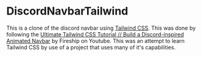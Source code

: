 # DiscordNavbarTailwind

This is a clone of the discord navbar using [Tailwind CSS](https://tailwindcss.com/). This was done by following the [Ultimate Tailwind CSS Tutorial // Build a Discord-inspired Animated Navbar](https://youtu.be/pfaSUYaSgRo?si=egWyrLn1k0uCc7za) by Fireship on Youtube. This was an attempt to learn Tailwind CSS by use of a project that uses many of it's capabilities.